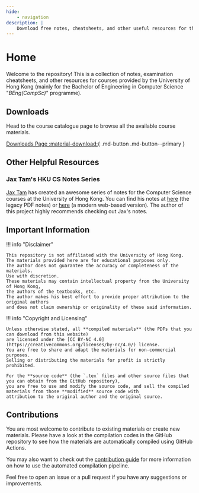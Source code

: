 ```yaml
---
hide:
    - navigation
description: |
    Download free notes, cheatsheets, and other useful resources for the University of Hong Kong (HKU) Computer Science courses.
---
```

# Home

Welcome to the repository! This is a collection of notes, examination cheatsheets, and other resources
for courses provided by the University of Hong Kong (mainly for the Bachelor of Engineering in Computer Science "_BEng(CompSc)_" programme).

## Downloads

Head to the course catalogue page to browse all the available course materials.

[Downloads Page :material-download:](downloads/index.md){ .md-button .md-button--primary }

## Other Helpful Resources

### Jax Tam's HKU CS Notes Series

[Jax Tam](https://jaxtam.dev) has created an awesome series of notes for the Computer Science courses at the University of Hong Kong.
You can find his notes at [here](https://jaxtam.dev/notes) (the legacy PDF notes) or [here](https://notes.jaxtam.dev) (a modern web-based version).
The author of this project highly recommends checking out Jax's notes.

## Important Information

!!! info "Disclaimer"

    This repository is not affiliated with the University of Hong Kong.
    The materials provided here are for educational purposes only.
    The author does not guarantee the accuracy or completeness of the materials.
    Use with discretion.
    These materials may contain intellectual property from the University of Hong Kong,
    the authors of the textbooks, etc.
    The author makes his best effort to provide proper attribution to the original authors
    and does not claim ownership or originality of these said information.

!!! info "Copyright and Licensing"

    Unless otherwise stated, all **compiled materials** (the PDFs that you can download from this website)
    are licensed under the [CC BY-NC 4.0](https://creativecommons.org/licenses/by-nc/4.0/) license.
    You are free to share and adapt the materials for non-commercial purposes.
    Selling or distributing the materials for profit is strictly prohibited.

    For the **source code** (the `.tex` files and other source files that you can obtain from the GitHub repository),
    you are free to use and modify the source code, and sell the compiled materials from those **modified** source code with
    attribution to the original author and the original source.


## Contributions

You are most welcome to contribute to existing materials or create new materials.
Please have a look at the compilation codes in the GitHub repository to see how the materials
are automatically compiled using GitHub Actions.

You may also want to check out the [contribution guide](./contribution/index.md) for more information on how to
use the automated compilation pipeline.

Feel free to open an issue or a pull request if you have any suggestions or improvements.
